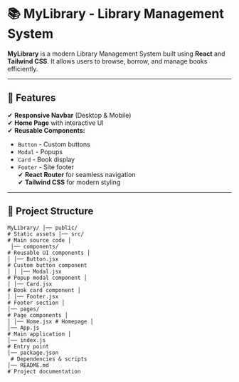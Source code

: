# 📚 MyLibrary - Library Management System

**MyLibrary** is a modern Library Management System built using **React** and **Tailwind CSS**. It allows users to browse, borrow, and manage books efficiently.

---

## 🚀 Features

✔ **Responsive Navbar** (Desktop & Mobile)  
✔ **Home Page** with interactive UI  
✔ **Reusable Components:**  
   - `Button` - Custom buttons  
   - `Modal` - Popups  
   - `Card` - Book display  
   - `Footer` - Site footer  
✔ **React Router** for seamless navigation  
✔ **Tailwind CSS** for modern styling  

---

## 📂 Project Structure
```
MyLibrary/ │── public/ 
# Static assets │── src/ 
# Main source code │
 │── components/ 
# Reusable UI components │ 
│ │── Button.jsx 
# Custom button component 
│ │ │── Modal.jsx 
# Popup modal component │ 
│ │── Card.jsx 
# Book card component │ 
│ │── Footer.jsx 
# Footer section │ 
│── pages/ 
# Page components │ 
│ │── Home.jsx # Homepage │ 
│── App.js 
# Main application │ 
│── index.js 
# Entry point 
│── package.json
 # Dependencies & scripts 
│── README.md 
# Project documentation
```





